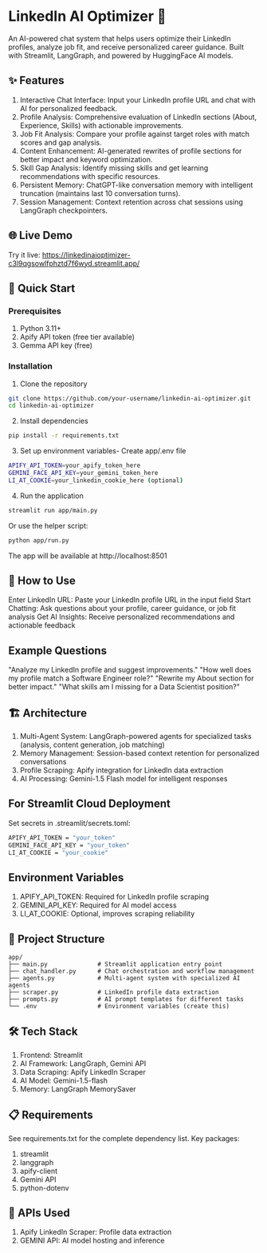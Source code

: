 # LinkedIn AI Optimizer 💼
An AI-powered chat system that helps users optimize their LinkedIn profiles, analyze job fit, and receive personalized career guidance. Built with Streamlit, LangGraph, and powered by HuggingFace AI models.

## ✨ Features
1) Interactive Chat Interface: Input your LinkedIn profile URL and chat with AI for personalized feedback.
2) Profile Analysis: Comprehensive evaluation of LinkedIn sections (About, Experience, Skills) with actionable improvements.
3) Job Fit Analysis: Compare your profile against target roles with match scores and gap analysis.
4) Content Enhancement: AI-generated rewrites of profile sections for better impact and keyword optimization.
5) Skill Gap Analysis: Identify missing skills and get learning recommendations with specific resources.
6) Persistent Memory: ChatGPT-like conversation memory with intelligent truncation (maintains last 10 conversation turns).
7) Session Management: Context retention across chat sessions using LangGraph checkpointers.

## 🌐 Live Demo
Try it live: https://linkedinaioptimizer-c3l9qgsowlfphztd7f6wyd.streamlit.app/

## 🚀 Quick Start
### Prerequisites
1) Python 3.11+
2) Apify API token (free tier available)
3) Gemma API key (free)

### Installation
1) Clone the repository
```sh
git clone https://github.com/your-username/linkedin-ai-optimizer.git
cd linkedin-ai-optimizer
```
2) Install dependencies
```sh
pip install -r requirements.txt
```
3) Set up environment variables- Create app/.env file
```sh
APIFY_API_TOKEN=your_apify_token_here
GEMINI_FACE_API_KEY=your_gemini_token_here
LI_AT_COOKIE=your_linkedin_cookie_here (optional)
```
4) Run the application
```sh
streamlit run app/main.py
```
Or use the helper script:
```sh
python app/run.py
```
The app will be available at http://localhost:8501

## 🎯 How to Use
Enter LinkedIn URL: Paste your LinkedIn profile URL in the input field
Start Chatting: Ask questions about your profile, career guidance, or job fit analysis
Get AI Insights: Receive personalized recommendations and actionable feedback

## Example Questions
"Analyze my LinkedIn profile and suggest improvements."
"How well does my profile match a Software Engineer role?"
"Rewrite my About section for better impact."
"What skills am I missing for a Data Scientist position?"

## 🏗️ Architecture
1) Multi-Agent System: LangGraph-powered agents for specialized tasks (analysis, content generation, job matching)
2) Memory Management: Session-based context retention for personalized conversations
3) Profile Scraping: Apify integration for LinkedIn data extraction
4) AI Processing: Gemini-1.5 Flash model for intelligent responses

## For Streamlit Cloud Deployment
Set secrets in .streamlit/secrets.toml:
```sh
APIFY_API_TOKEN = "your_token"
GEMINI_FACE_API_KEY = "your_token"
LI_AT_COOKIE = "your_cookie"
```

## Environment Variables
1) APIFY_API_TOKEN: Required for LinkedIn profile scraping
2) GEMINI_API_KEY: Required for AI model access
3) LI_AT_COOKIE: Optional, improves scraping reliability

## 📁 Project Structure
```
app/
├── main.py              # Streamlit application entry point
├── chat_handler.py      # Chat orchestration and workflow management
├── agents.py            # Multi-agent system with specialized AI agents
├── scraper.py           # LinkedIn profile data extraction
├── prompts.py           # AI prompt templates for different tasks
└── .env                 # Environment variables (create this)
```
## 🛠️ Tech Stack
1) Frontend: Streamlit
2) AI Framework: LangGraph, Gemini API
3) Data Scraping: Apify LinkedIn Scraper
4) AI Model: Gemini-1.5-flash
5) Memory: LangGraph MemorySaver

## 📋 Requirements
See requirements.txt for the complete dependency list. Key packages:
1) streamlit
2) langgraph
3) apify-client
4) Gemini API
5) python-dotenv

## 🔗 APIs Used
1) Apify LinkedIn Scraper: Profile data extraction
2) GEMINI API: AI model hosting and inference
   
